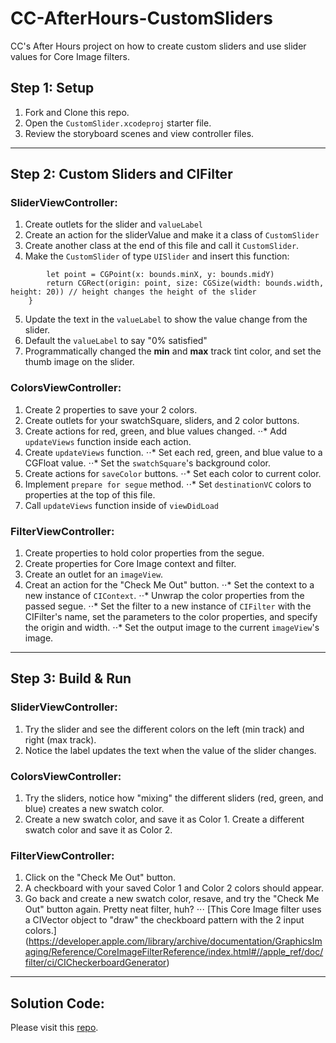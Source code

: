 # CC-AfterHours-CustomSliders
CC's After Hours project on how to create custom sliders and use slider values for Core Image filters. 

## Step 1: Setup
1. Fork and Clone this repo.
2. Open the `CustomSlider.xcodeproj` starter file.
3. Review the storyboard scenes and view controller files.

------
## Step 2: Custom Sliders and CIFilter
### SliderViewController:
1. Create outlets for the slider and `valueLabel`
2. Create an action for the sliderValue and make it a class of `CustomSlider`
3. Create another class at the end of this file and call it `CustomSlider`. 
4. Make the `CustomSlider` of type `UISlider` and insert this function:
```override func trackRect(forBounds bounds: CGRect) -> CGRect {
        let point = CGPoint(x: bounds.minX, y: bounds.midY)
        return CGRect(origin: point, size: CGSize(width: bounds.width, height: 20)) // height changes the height of the slider
    }
```
5. Update the text in the `valueLabel` to show the value change from the slider.
6. Default the `valueLabel` to say "0% satisfied"
7. Programmatically changed the **min** and **max** track tint color, and set the thumb image on the slider.

### ColorsViewController:
1. Create 2 properties to save your 2 colors.
2. Create outlets for your swatchSquare, sliders, and 2 color buttons.
3. Create actions for red, green, and blue values changed. 
⋅⋅* Add `updateViews` function inside each action.
4. Create `updateViews` function. 
⋅⋅* Set each red, green, and blue value to a CGFloat value. 
⋅⋅* Set the `swatchSquare`'s background color.
5. Create actions for `saveColor` buttons. 
⋅⋅* Set each color to current color. 
6. Implement `prepare for segue` method. 
⋅⋅* Set `destinationVC` colors to properties at the top of this file. 
7. Call `updateViews` function inside of `viewDidLoad`

### FilterViewController:
1. Create properties to hold color properties from the segue.
2. Create properties for Core Image context and filter.
3. Create an outlet for an `imageView`.
4. Creat an action for the "Check Me Out" button.
⋅⋅* Set the context to a new instance of `CIContext`.
⋅⋅* Unwrap the color properties from the passed segue.
⋅⋅* Set the filter to a new instance of `CIFilter` with the CIFilter's name, set the parameters to the color properties, and specify the origin and width.
⋅⋅* Set the output image to the current `imageView`'s image.

------
## Step 3: Build & Run
### SliderViewController:
1. Try the slider and see the different colors on the left (min track) and right (max track). 
2. Notice the label updates the text when the value of the slider changes. 

### ColorsViewController:
1. Try the sliders, notice how "mixing" the different sliders (red, green, and blue) creates a new swatch color. 
2. Create a new swatch color, and save it as Color 1. Create a different swatch color and save it as Color 2. 

### FilterViewController:
1. Click on the "Check Me Out" button. 
2. A checkboard with your saved Color 1 and Color 2 colors should appear.
3. Go back and create a new swatch color, resave, and try the "Check Me Out" button again. Pretty neat filter, huh? 
⋅⋅⋅ [This Core Image filter uses a CIVector object to "draw" the checkboard pattern with the 2 input colors.] (https://developer.apple.com/library/archive/documentation/GraphicsImaging/Reference/CoreImageFilterReference/index.html#//apple_ref/doc/filter/ci/CICheckerboardGenerator)

------
## Solution Code:
Please visit this [repo](https://github.com/ladybeitel). 
